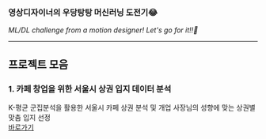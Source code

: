 ### 영상디자이너의 우당탕탕 머신러닝 도전기😂 ###
*ML/DL challenge from a motion designer! Let's go for it!!🚀*

---

## 프로젝트 모음 ##
### 1. 카페 창업을 위한 서울시 상권 입지 데이터 분석
K-평균 군집분석을 활용한 서울시 카페 상권 분석 및 개업 사장님의 성향에 맞는 상권별 맞춤 입지 선정 </br>
[바로가기](https://github.com/edgeun/portfolio-2024/blob/f8f7e246b202be065345d73902a6fcbba4dbee50/Python/2%E1%84%8C%E1%85%A9_%E1%84%8F%E1%85%A1%E1%84%91%E1%85%A6%20%E1%84%8E%E1%85%A1%E1%86%BC%E1%84%8B%E1%85%A5%E1%86%B8%E1%84%8B%E1%85%B3%E1%86%AF%20%E1%84%8B%E1%85%B1%E1%84%92%E1%85%A1%E1%86%AB%20%E1%84%89%E1%85%A5%E1%84%8B%E1%85%AE%E1%86%AF%E1%84%89%E1%85%B5%20%E1%84%89%E1%85%A1%E1%86%BC%E1%84%80%E1%85%AF%E1%86%AB%20%E1%84%8B%E1%85%B5%E1%86%B8%E1%84%8C%E1%85%B5%20%E1%84%87%E1%85%AE%E1%86%AB%E1%84%89%E1%85%A5%E1%86%A8.pdf)
